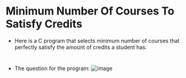# Minimum Number Of Courses To Satisfy Credits
* Here is a C program that selects minimum number of courses that perfectly satisfy the amount of credits a student has.
#  
* The question for the program:
![image](https://github.com/ArifEren/MinimumNumberOfCoursesToSatisfyCredits/assets/88643148/4b6479c7-3fe3-467e-ae14-30c40dbf59e3)
